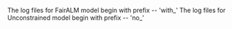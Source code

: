 The log files for FairALM model begin with prefix -- 'with_'
The log files for Unconstrained model begin with prefix -- 'no_'